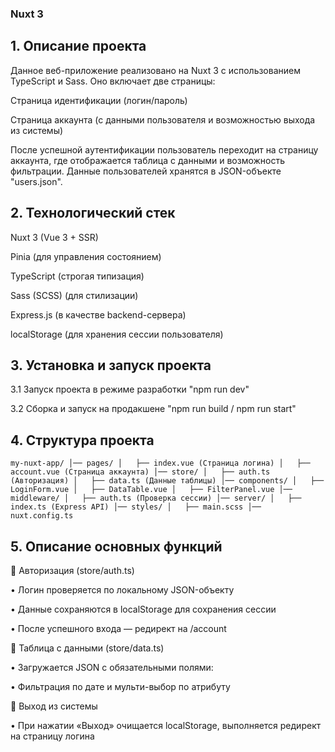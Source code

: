 ### Nuxt 3

## 1. Описание проекта

Данное веб-приложение реализовано на Nuxt 3 с использованием TypeScript и Sass. Оно включает две страницы:

Страница идентификации (логин/пароль)

Страница аккаунта (с данными пользователя и возможностью выхода из системы)

После успешной аутентификации пользователь переходит на страницу аккаунта, где отображается таблица с данными и возможность фильтрации. Данные пользователей хранятся в JSON-объекте "users.json".

## 2. Технологический стек

Nuxt 3 (Vue 3 + SSR)

Pinia (для управления состоянием)

TypeScript (строгая типизация)

Sass (SCSS) (для стилизации)

Express.js (в качестве backend-сервера)

localStorage (для хранения сессии пользователя)

## 3. Установка и запуск проекта

3.1 Запуск проекта в режиме разработки "npm run dev"

3.2 Сборка и запуск на продакшене "npm run build / npm run start"

## 4. Структура проекта
`
my-nuxt-app/
│── pages/
│   ├── index.vue (Страница логина)
│   ├── account.vue (Страница аккаунта)
│── store/
│   ├── auth.ts (Авторизация)
│   ├── data.ts (Данные таблицы)
│── components/
│   ├── LoginForm.vue
│   ├── DataTable.vue
│   ├── FilterPanel.vue
│── middleware/
│   ├── auth.ts (Проверка сессии)
│── server/
│   ├── index.ts (Express API)
│── styles/
│   ├── main.scss
│── nuxt.config.ts
`
## 5. Описание основных функций

📌 Авторизация (store/auth.ts)

• Логин проверяется по локальному JSON-объекту

• Данные сохраняются в localStorage для сохранения сессии

• После успешного входа — редирект на /account

📌 Таблица с данными (store/data.ts)

• Загружается JSON с обязательными полями:

• Фильтрация по дате и мульти-выбор по атрибуту

📌 Выход из системы

• При нажатии «Выход» очищается localStorage, выполняется редирект на страницу логина